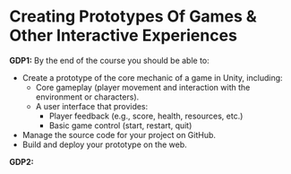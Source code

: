 # Creating Prototypes Of Games & Other Interactive Experiences

**GDP1:** By the end of the course you should be able to:

* Create a prototype of the core mechanic of a game in Unity, including:
  - Core gameplay (player movement and interaction with the environment or characters).
  - A user interface that provides:
    * Player feedback (e.g., score, health, resources, etc.)
    * Basic game control (start, restart, quit)
* Manage the source code for your project on GitHub.
* Build and deploy your prototype on the web.
  
**GDP2:**
